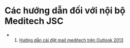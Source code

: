 # Các hướng dẫn đối với nội bộ Meditech JSC

 - 1. [Hướng dẫn cài đặt mail meditech trên Outlook 2013](https://github.com/meditechopen/mdt-guide/blob/master/Huong%20dan%20setup%20mail%20Outlook%20v%C6%A1i%20mail%20meditech.md)
